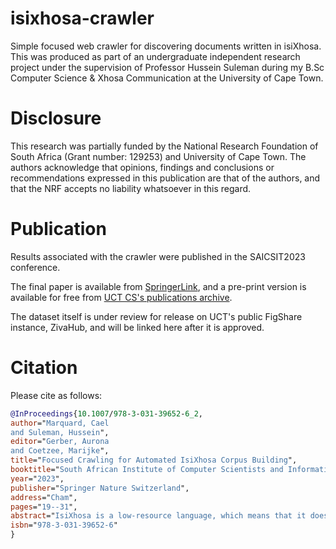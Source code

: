 # isixhosa-crawler

Simple focused web crawler for discovering documents written in isiXhosa.
This was produced as part of an undergraduate independent research project under the supervision of Professor Hussein Suleman during my B.Sc Computer Science & Xhosa Communication at the University of Cape Town.

# Disclosure

This research was partially funded by the National Research Foundation of South Africa (Grant number: 129253)
and University of Cape Town. The authors acknowledge that opinions, findings and conclusions or
recommendations expressed in this publication are that of the authors, and that
the NRF accepts no liability whatsoever in this regard.

# Publication

Results associated with the crawler were published in the SAICSIT2023 conference.

The final paper is available from [SpringerLink](https://link.springer.com/chapter/10.1007/978-3-031-39652-6_2), and a pre-print version is available for free from [UCT CS's publications archive](https://pubs.cs.uct.ac.za/id/eprint/1551/).

The dataset itself is under review for release on UCT's public FigShare instance, ZivaHub, and will be linked here after it is approved.

# Citation
 
Please cite as follows:
```bibtex
@InProceedings{10.1007/978-3-031-39652-6_2,
author="Marquard, Cael
and Suleman, Hussein",
editor="Gerber, Aurona
and Coetzee, Marijke",
title="Focused Crawling for Automated IsiXhosa Corpus Building",
booktitle="South African Institute of Computer Scientists and Information Technologists",
year="2023",
publisher="Springer Nature Switzerland",
address="Cham",
pages="19--31",
abstract="IsiXhosa is a low-resource language, which means that it does not have many large, high-quality corpora. This makes it difficult to perform many kinds of research with the language. This paper examines the use of focused Web crawling for automatic corpus generation. The resulting corpus is characterised using statistical methods: its vocabulary growth has been found to fit Heaps' Law, and its word frequency has been found to be heavy-tailed. In addition, as expected, the corpus statistics did not match expectations from non-agglutinative languages.",
isbn="978-3-031-39652-6"
}
```
